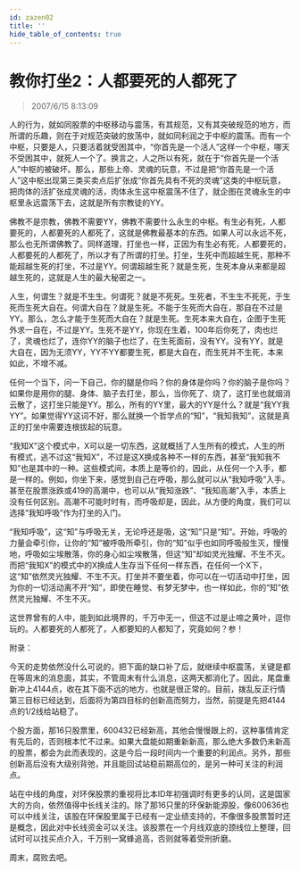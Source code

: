 ```yaml
---
id: zazen02
title: ''
hide_table_of_contents: true
---
```


# 教你打坐2：人都要死的人都死了

> 2007/6/15 8:13:09

人的行为，就如同股票的中枢移动与震荡，有其规范，又有其突破规范的地方，而所谓的乐趣，则在于对规范突破的放荡中，就如同利润之于中枢的震荡。而有一个中枢，只要是人，只要活着就受困其中，“你首先是一个活人”这样一个中枢，哪天不受困其中，就死人一个了。换言之，人之所以有死，就在于“你首先是一个活人”中枢的被破坏。那么，那些上帝、灵魂的玩意，不过是把“你首先是一个活人”这中枢出现第三类买卖点后扩张成“你首先具有不死的灵魂”这类的中枢玩意，把肉体的活扩张成灵魂的活，肉体永生这中枢震荡不住了，就企图在灵魂永生的中枢里永远震荡下去，这就是所有宗教徒的YY。

佛教不是宗教，佛教不需要YY，佛教不需要什么永生的中枢。有生必有死，人都要死的，人都要死的人都死了，这就是佛教最基本的东西。如果人可以永远不死，那么也无所谓佛教了。同样道理，打坐也一样，正因为有生必有死，人都要死的，人都要死的人都死了，所以才有了所谓的打坐。打坐，生死中而超越生死，那种不能超越生死的打坐，不过是YY。何谓超越生死？就是生死，生死本身从来都是超越生死的，这就是人生的最大秘密之一。

人生，何谓生？就是不生生。何谓死？就是不死死。生死者，不生生不死死，于生死而生死大自在。何谓大自在？就是生死。不能于生死而大自在，那自在不过是YY。那么，怎么才能于生死而大自在？就是生死。生死本来大自在，企图于生死外求一自在，不过是YY。生死不是YY，你现在生着，100年后你死了，肉也烂了，灵魂也烂了，连你YY的脑子也烂了，在生死面前，没有YY。没有YY，就是大自在，因为无须YY，YY不YY都要生死，都是大自在，而生死并不生死，本来如此，不增不减。

任何一个当下，问一下自己，你的腿是你吗？你的身体是你吗？你的脑子是你吗？如果你是用你的腿、身体、脑子去打坐，那么，当你死了、烧了，这打坐也就烟消云散了，这打坐只能是YY。那么，所有的YY里，最大的YY是什么？就是“我YY我YY”。如果觉得YY这词不好，那么就换一个哲学点的“知”，“我知我知”，这就是真正的打坐中需要连根拔起的玩意。

“我知X”这个模式中，X可以是一切东西，这就概括了人生所有的模式，人生的所有模式，逃不过这“我知X”，不过是这X换成各种不一样的东西，甚至“我知我不知”也是其中的一种。这些模式间，本质上是等价的，因此，从任何一个入手，都是一样的。例如，你坐下来，感觉到自己在呼吸，那么就可以从“我知呼吸”入手。甚至在股票涨跌或419的高潮中，也可以从“我知涨跌”、“我知高潮”入手，本质上没有任何区别。高潮不可能时时有，而呼吸却是，因此，从方便的角度，我们可以选择“我知呼吸”作为打坐的入门。

“我知呼吸”，这“知”与呼吸无关，无论呼还是吸，这“知”只是“知”。开始，呼吸的力量会牵引你，让你的“知”被呼吸所牵引，你的“知”似乎也如同呼吸般生灭，慢慢地，呼吸如尘埃散落，你的身心如尘埃散落，但这“知”却如灵光独耀、不生不灭。而把“我知X”的模式中的X换成人生存当下任何一样东西，在任何一个X下，这“知”依然灵光独耀、不生不灭。打坐并不要坐着，你可以在一切活动中打坐，因为你的一切活动离不开“知”，即使在睡觉、有梦无梦中，也一样如此，你的“知”依然灵光独耀、不生不灭。

这世界曾有的人中，能到如此境界的，千万中无一，但这不过是止啼之黄叶，逗你玩的。人都要死的人都死了，人都要知的人都知了，究竟如何？参！

附录：

<div style={{color: '#FF0000', fontSize: '16px', fontWeight: 'bold'}}>
今天的走势依然没什么可说的，把下面的缺口补了后，就继续中枢震荡，关键是都在等周末的消息面，其实，不管周末有什么消息，这两天都消化了。因此，尾盘重新冲上4144点，收在其下面不远的地方，也就是很正常的。目前，拨乱反正行情第三目标已经达到，后面将为第四目标的创新高而努力，当然，前提是先把4144点的1/2线给站稳了。

个股方面，那16只股票里，600432已经新高，其他会慢慢跟上的，这种事情肯定有先后的，否则根本忙不过来。如果大盘能如期重新新高，那么绝大多数仍未新高的股票，都会为此而表现的，这是今后一段时间内一个重要的利润点。另外，那些创新高后没有大级别背弛，并且能回试站稳前期高位的，是另一种可关注的利润点。

站在中线的角度，对环保股票的重视将比本ID年初强调时有更多的认同，这是国家大的方向，依然值得中长线关注的。除了那16只里的环保新能源股，像600636也可以中线关注，该股在环保股里属于已经有一定业绩支持的，不像很多股票暂时还是概念，因此对中长线资金可以关注。该股票在一个月线双底的颈线位上整理，回试时可以找买点介入，千万别一窝蜂追高，否则就等着受刑折磨。

周末，腐败去吧。
</div>